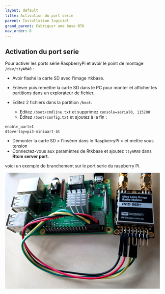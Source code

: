 ```yaml
---
layout: default
title: Activation du port serie
parent: Installation logiciel
grand_parent: Fabriquer une base RTK
nav_order: 8
---
```


## Activation du port serie

Pour activer les ports série RaspberryPi et avoir le point de montage ```/dev/ttyAMA0``` :

* Avoir flashé la carte SD avec l'image rtkbase.
* Enlever puis remettre la carte SD dans le PC pour monter et afficher les partitions dans un explorateur de fichier.

* Editez 2 fichiers dans la partition ```/boot```.
  * Editez ```/boot/cmdline.txt``` et supprimez ```console=serial0, 115200```
  * Éditez ```/boot/config.txt``` et ajoutez à la fin :

```
enable_uart=1
dtoverlay=pi3-miniuart-bt
```

* Démonter la carte SD > l'insérer dans le RaspberryPi > et mettre sous tension
* Connectez-vous aux paramètres de Rtkbase et ajoutez ```ttyAMA0``` dans **Rtcm server port**.

voici un exemple de branchement sur le port serie du raspberry Pi.

   ![serial](/assets/images/basegnss/radio_serial.jpg)

